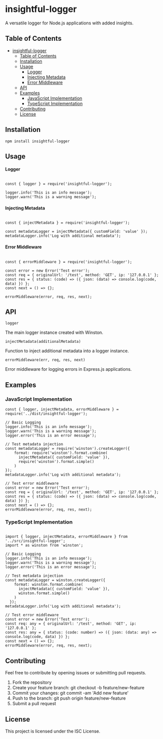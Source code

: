 # insightful-logger

A versatile logger for Node.js applications with added insights.

## Table of Contents

- [insightful-logger](#insightful-logger)
  - [Table of Contents](#table-of-contents)
  - [Installation](#installation)
  - [Usage](#usage)
      - [Logger](#logger)
      - [Injecting Metadata](#injecting-metadata)
      - [Error Middleware](#error-middleware)
  - [API](#api)
  - [Examples](#examples)
    - [JavaScript Implementation](#javascript-implementation)
    - [TypeScript Implementation](#typescript-implementation)
  - [Contributing](#contributing)
  - [License](#license)

## Installation

```npm install insightful-logger```

## Usage

#### Logger

```

const { logger } = require('insightful-logger');

logger.info('This is an info message');
logger.warn('This is a warning message');

```

#### Injecting Metadata

```

const { injectMetadata } = require('insightful-logger');

const metadataLogger = injectMetadata({ customField: 'value' });
metadataLogger.info('Log with additional metadata');

```

#### Error Middleware

```

const { errorMiddleware } = require('insightful-logger');

const error = new Error('Test error');
const req = { originalUrl: '/test', method: 'GET', ip: '127.0.0.1' };
const res = { status: (code) => ({ json: (data) => console.log(code, data) }) };
const next = () => {};

errorMiddleware(error, req, res, next);

```

## API

`logger`

The main logger instance created with Winston.

`injectMetadata(additionalMetadata)`

Function to inject additional metadata into a logger instance.

`errorMiddleware(err, req, res, next)`

Error middleware for logging errors in Express.js applications.

## Examples

### JavaScript Implementation

```
const { logger, injectMetadata, errorMiddleware } = require('../dist/insightful-logger');

// Basic Logging
logger.info('This is an info message');
logger.warn('This is a warning message');
logger.error('This is an error message');

// Test metadata injection
const metadataLogger = require('winston').createLogger({
    format: require('winston').format.combine(
      injectMetadata({ customField: 'value' }),
      require('winston').format.simple()
    )
});
metadataLogger.info('Log with additional metadata');
  
// Test error middleware
const error = new Error('Test error');
const req = { originalUrl: '/test', method: 'GET', ip: '127.0.0.1' };
const res = { status: (code) => ({ json: (data) => console.log(code, data) }) };
const next = () => {};
errorMiddleware(error, req, res, next);

```

### TypeScript Implementation

```

import { logger, injectMetadata, errorMiddleware } from '../src/insightful-logger';
import * as winston from 'winston';

// Basic Logging
logger.info('This is an info message');
logger.warn('This is a warning message');
logger.error('This is an error message');

// Test metadata injection
const metadataLogger = winston.createLogger({
    format: winston.format.combine(
      injectMetadata({ customField: 'value' }),
      winston.format.simple()
    )
  });
metadataLogger.info('Log with additional metadata');
  
// Test error middleware
const error = new Error('Test error');
const req: any = { originalUrl: '/test', method: 'GET', ip: '127.0.0.1' };
const res: any = { status: (code: number) => ({ json: (data: any) => console.log(code, data) }) };
const next = () => {};
errorMiddleware(error, req, res, next);

```

## Contributing

Feel free to contribute by opening issues or submitting pull requests.

1) Fork the repository
2) Create your feature branch: git checkout -b feature/new-feature
3) Commit your changes: git commit -am 'Add new feature'
4) Push to the branch: git push origin feature/new-feature
5) Submit a pull request

## License

This project is licensed under the ISC License.